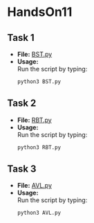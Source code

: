 # HandsOn11

## Task 1

- **File:** [BST.py](https://github.com/nebimal/HandsOn11/blob/main/BST.py)
- **Usage:**  
  Run the script by typing:
  ```bash
  python3 BST.py

## Task 2
- **File:** [RBT.py](https://github.com/nebimal/HandsOn11/blob/main/RBT.py)
- **Usage:**  
  Run the script by typing:
  ```bash
  python3 RBT.py

## Task 3
- **File:** [AVL.py](https://github.com/nebimal/HandsOn11/blob/main/AVL.py)
- **Usage:**  
  Run the script by typing:
  ```bash
  python3 AVL.py
